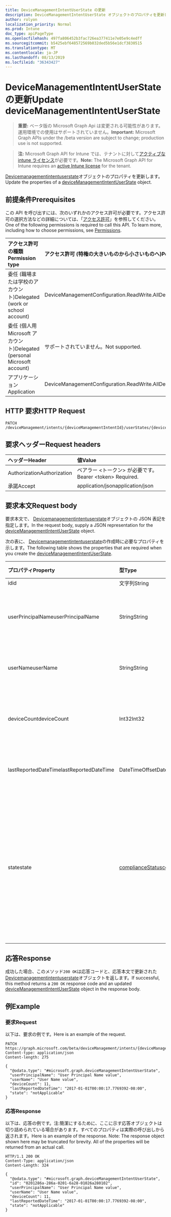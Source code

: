 ```yaml
---
title: DeviceManagementIntentUserState の更新
description: DeviceManagementIntentUserState オブジェクトのプロパティを更新します。
author: rolyon
localization_priority: Normal
ms.prod: Intune
doc_type: apiPageType
ms.openlocfilehash: 497fa806452b3fac726ea377411e7e05e9c4edff
ms.sourcegitcommit: b5425ebf648572569b032ded5b56e1dcf3830515
ms.translationtype: MT
ms.contentlocale: ja-JP
ms.lasthandoff: 08/13/2019
ms.locfileid: "36343427"
---
```

# <a name="update-devicemanagementintentuserstate"></a><span data-ttu-id="a5383-103">DeviceManagementIntentUserState の更新</span><span class="sxs-lookup"><span data-stu-id="a5383-103">Update deviceManagementIntentUserState</span></span>

> <span data-ttu-id="a5383-104">**重要:** ベータ版の Microsoft Graph Api は変更される可能性があります。運用環境での使用はサポートされていません。</span><span class="sxs-lookup"><span data-stu-id="a5383-104">**Important:** Microsoft Graph APIs under the /beta version are subject to change; production use is not supported.</span></span>

> <span data-ttu-id="a5383-105">**注:** Microsoft Graph API for Intune では、テナントに対して[アクティブな intune ライセンス](https://go.microsoft.com/fwlink/?linkid=839381)が必要です。</span><span class="sxs-lookup"><span data-stu-id="a5383-105">**Note:** The Microsoft Graph API for Intune requires an [active Intune license](https://go.microsoft.com/fwlink/?linkid=839381) for the tenant.</span></span>

<span data-ttu-id="a5383-106">[Devicemanagementintentuserstate](../resources/intune-deviceintent-devicemanagementintentuserstate.md)オブジェクトのプロパティを更新します。</span><span class="sxs-lookup"><span data-stu-id="a5383-106">Update the properties of a [deviceManagementIntentUserState](../resources/intune-deviceintent-devicemanagementintentuserstate.md) object.</span></span>

## <a name="prerequisites"></a><span data-ttu-id="a5383-107">前提条件</span><span class="sxs-lookup"><span data-stu-id="a5383-107">Prerequisites</span></span>
<span data-ttu-id="a5383-p101">この API を呼び出すには、次のいずれかのアクセス許可が必要です。アクセス許可の選択方法などの詳細については、「[アクセス許可](/graph/permissions-reference)」を参照してください。</span><span class="sxs-lookup"><span data-stu-id="a5383-p101">One of the following permissions is required to call this API. To learn more, including how to choose permissions, see [Permissions](/graph/permissions-reference).</span></span>

|<span data-ttu-id="a5383-110">アクセス許可の種類</span><span class="sxs-lookup"><span data-stu-id="a5383-110">Permission type</span></span>|<span data-ttu-id="a5383-111">アクセス許可 (特権の大きいものから小さいものへ)</span><span class="sxs-lookup"><span data-stu-id="a5383-111">Permissions (from most to least privileged)</span></span>|
|:---|:---|
|<span data-ttu-id="a5383-112">委任 (職場または学校のアカウント)</span><span class="sxs-lookup"><span data-stu-id="a5383-112">Delegated (work or school account)</span></span>|<span data-ttu-id="a5383-113">DeviceManagementConfiguration.ReadWrite.All</span><span class="sxs-lookup"><span data-stu-id="a5383-113">DeviceManagementConfiguration.ReadWrite.All</span></span>|
|<span data-ttu-id="a5383-114">委任 (個人用 Microsoft アカウント)</span><span class="sxs-lookup"><span data-stu-id="a5383-114">Delegated (personal Microsoft account)</span></span>|<span data-ttu-id="a5383-115">サポートされていません。</span><span class="sxs-lookup"><span data-stu-id="a5383-115">Not supported.</span></span>|
|<span data-ttu-id="a5383-116">アプリケーション</span><span class="sxs-lookup"><span data-stu-id="a5383-116">Application</span></span>|<span data-ttu-id="a5383-117">DeviceManagementConfiguration.ReadWrite.All</span><span class="sxs-lookup"><span data-stu-id="a5383-117">DeviceManagementConfiguration.ReadWrite.All</span></span>|

## <a name="http-request"></a><span data-ttu-id="a5383-118">HTTP 要求</span><span class="sxs-lookup"><span data-stu-id="a5383-118">HTTP Request</span></span>
<!-- {
  "blockType": "ignored"
}
-->
``` http
PATCH /deviceManagement/intents/{deviceManagementIntentId}/userStates/{deviceManagementIntentUserStateId}
```

## <a name="request-headers"></a><span data-ttu-id="a5383-119">要求ヘッダー</span><span class="sxs-lookup"><span data-stu-id="a5383-119">Request headers</span></span>
|<span data-ttu-id="a5383-120">ヘッダー</span><span class="sxs-lookup"><span data-stu-id="a5383-120">Header</span></span>|<span data-ttu-id="a5383-121">値</span><span class="sxs-lookup"><span data-stu-id="a5383-121">Value</span></span>|
|:---|:---|
|<span data-ttu-id="a5383-122">Authorization</span><span class="sxs-lookup"><span data-stu-id="a5383-122">Authorization</span></span>|<span data-ttu-id="a5383-123">ベアラー &lt;トークン&gt; が必要です。</span><span class="sxs-lookup"><span data-stu-id="a5383-123">Bearer &lt;token&gt; Required.</span></span>|
|<span data-ttu-id="a5383-124">承諾</span><span class="sxs-lookup"><span data-stu-id="a5383-124">Accept</span></span>|<span data-ttu-id="a5383-125">application/json</span><span class="sxs-lookup"><span data-stu-id="a5383-125">application/json</span></span>|

## <a name="request-body"></a><span data-ttu-id="a5383-126">要求本文</span><span class="sxs-lookup"><span data-stu-id="a5383-126">Request body</span></span>
<span data-ttu-id="a5383-127">要求本文で、 [Devicemanagementintentuserstate](../resources/intune-deviceintent-devicemanagementintentuserstate.md)オブジェクトの JSON 表記を指定します。</span><span class="sxs-lookup"><span data-stu-id="a5383-127">In the request body, supply a JSON representation for the [deviceManagementIntentUserState](../resources/intune-deviceintent-devicemanagementintentuserstate.md) object.</span></span>

<span data-ttu-id="a5383-128">次の表に、 [Devicemanagementintentuserstate](../resources/intune-deviceintent-devicemanagementintentuserstate.md)の作成時に必要なプロパティを示します。</span><span class="sxs-lookup"><span data-stu-id="a5383-128">The following table shows the properties that are required when you create the [deviceManagementIntentUserState](../resources/intune-deviceintent-devicemanagementintentuserstate.md).</span></span>

|<span data-ttu-id="a5383-129">プロパティ</span><span class="sxs-lookup"><span data-stu-id="a5383-129">Property</span></span>|<span data-ttu-id="a5383-130">型</span><span class="sxs-lookup"><span data-stu-id="a5383-130">Type</span></span>|<span data-ttu-id="a5383-131">説明</span><span class="sxs-lookup"><span data-stu-id="a5383-131">Description</span></span>|
|:---|:---|:---|
|<span data-ttu-id="a5383-132">id</span><span class="sxs-lookup"><span data-stu-id="a5383-132">id</span></span>|<span data-ttu-id="a5383-133">文字列</span><span class="sxs-lookup"><span data-stu-id="a5383-133">String</span></span>|<span data-ttu-id="a5383-134">ID</span><span class="sxs-lookup"><span data-stu-id="a5383-134">The ID</span></span>|
|<span data-ttu-id="a5383-135">userPrincipalName</span><span class="sxs-lookup"><span data-stu-id="a5383-135">userPrincipalName</span></span>|<span data-ttu-id="a5383-136">String</span><span class="sxs-lookup"><span data-stu-id="a5383-136">String</span></span>|<span data-ttu-id="a5383-137">デバイスで報告されているユーザープリンシパル名</span><span class="sxs-lookup"><span data-stu-id="a5383-137">The user principal name that is being reported on a device</span></span>|
|<span data-ttu-id="a5383-138">userName</span><span class="sxs-lookup"><span data-stu-id="a5383-138">userName</span></span>|<span data-ttu-id="a5383-139">String</span><span class="sxs-lookup"><span data-stu-id="a5383-139">String</span></span>|<span data-ttu-id="a5383-140">デバイスで報告されているユーザー名</span><span class="sxs-lookup"><span data-stu-id="a5383-140">The user name that is being reported on a device</span></span>|
|<span data-ttu-id="a5383-141">deviceCount</span><span class="sxs-lookup"><span data-stu-id="a5383-141">deviceCount</span></span>|<span data-ttu-id="a5383-142">Int32</span><span class="sxs-lookup"><span data-stu-id="a5383-142">Int32</span></span>|<span data-ttu-id="a5383-143">目的のためにユーザーに属しているデバイスの数</span><span class="sxs-lookup"><span data-stu-id="a5383-143">Count of Devices that belongs to a user for an intent</span></span>|
|<span data-ttu-id="a5383-144">lastReportedDateTime</span><span class="sxs-lookup"><span data-stu-id="a5383-144">lastReportedDateTime</span></span>|<span data-ttu-id="a5383-145">DateTimeOffset</span><span class="sxs-lookup"><span data-stu-id="a5383-145">DateTimeOffset</span></span>|<span data-ttu-id="a5383-146">インテントレポートの最終更新日時</span><span class="sxs-lookup"><span data-stu-id="a5383-146">Last modified date time of an intent report</span></span>|
|<span data-ttu-id="a5383-147">state</span><span class="sxs-lookup"><span data-stu-id="a5383-147">state</span></span>|[<span data-ttu-id="a5383-148">complianceStatus</span><span class="sxs-lookup"><span data-stu-id="a5383-148">complianceStatus</span></span>](../resources/intune-shared-compliancestatus.md)|<span data-ttu-id="a5383-149">目的のユーザー状態。</span><span class="sxs-lookup"><span data-stu-id="a5383-149">User state for an intent.</span></span> <span data-ttu-id="a5383-150">可能な値は、`unknown`、`notApplicable`、`compliant`、`remediated`、`nonCompliant`、`error`、`conflict`、`notAssigned` です。</span><span class="sxs-lookup"><span data-stu-id="a5383-150">Possible values are: `unknown`, `notApplicable`, `compliant`, `remediated`, `nonCompliant`, `error`, `conflict`, `notAssigned`.</span></span>|



## <a name="response"></a><span data-ttu-id="a5383-151">応答</span><span class="sxs-lookup"><span data-stu-id="a5383-151">Response</span></span>
<span data-ttu-id="a5383-152">成功した場合、このメソッド`200 OK`は応答コードと、応答本文で更新された[Devicemanagementintentuserstate](../resources/intune-deviceintent-devicemanagementintentuserstate.md)オブジェクトを返します。</span><span class="sxs-lookup"><span data-stu-id="a5383-152">If successful, this method returns a `200 OK` response code and an updated [deviceManagementIntentUserState](../resources/intune-deviceintent-devicemanagementintentuserstate.md) object in the response body.</span></span>

## <a name="example"></a><span data-ttu-id="a5383-153">例</span><span class="sxs-lookup"><span data-stu-id="a5383-153">Example</span></span>

### <a name="request"></a><span data-ttu-id="a5383-154">要求</span><span class="sxs-lookup"><span data-stu-id="a5383-154">Request</span></span>
<span data-ttu-id="a5383-155">以下は、要求の例です。</span><span class="sxs-lookup"><span data-stu-id="a5383-155">Here is an example of the request.</span></span>
``` http
PATCH https://graph.microsoft.com/beta/deviceManagement/intents/{deviceManagementIntentId}/userStates/{deviceManagementIntentUserStateId}
Content-type: application/json
Content-length: 275

{
  "@odata.type": "#microsoft.graph.deviceManagementIntentUserState",
  "userPrincipalName": "User Principal Name value",
  "userName": "User Name value",
  "deviceCount": 11,
  "lastReportedDateTime": "2017-01-01T00:00:17.7769392-08:00",
  "state": "notApplicable"
}
```

### <a name="response"></a><span data-ttu-id="a5383-156">応答</span><span class="sxs-lookup"><span data-stu-id="a5383-156">Response</span></span>
<span data-ttu-id="a5383-p103">以下は、応答の例です。注:簡潔にするために、ここに示す応答オブジェクトは切り詰められている場合があります。すべてのプロパティは実際の呼び出しから返されます。</span><span class="sxs-lookup"><span data-stu-id="a5383-p103">Here is an example of the response. Note: The response object shown here may be truncated for brevity. All of the properties will be returned from an actual call.</span></span>
``` http
HTTP/1.1 200 OK
Content-Type: application/json
Content-Length: 324

{
  "@odata.type": "#microsoft.graph.deviceManagementIntentUserState",
  "id": "0201286a-286a-0201-6a28-01026a280102",
  "userPrincipalName": "User Principal Name value",
  "userName": "User Name value",
  "deviceCount": 11,
  "lastReportedDateTime": "2017-01-01T00:00:17.7769392-08:00",
  "state": "notApplicable"
}
```







